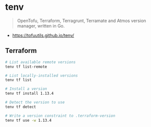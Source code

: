 # tenv

> OpenTofu, Terraform, Terragrunt, Terramate and Atmos version manager, written in Go.

* <https://tofuutils.github.io/tenv/>

## Terraform

```bash
# List available remote versions
tenv tf list-remote

# List locally-installed versions
tenv tf list

# Install a version
tenv tf install 1.13.4

# Detect the version to use
tenv tf detect

# Write a version constraint to .terraform-version
tenv tf use -w 1.13.4
```
